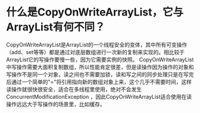 # 什么是CopyOnWriteArrayList，它与ArrayList有何不同？

CopyOnWriteArrayList是ArrayList的一个线程安全的变体，其中所有可变操作（add、set等等）都是通过对底层数组进行一次新的复制来实现的。相比较于ArrayList它的写操作要慢一些，因为它需要实例的快照。
CopyOnWriteArrayList中写操作需要大面积复制数组，所以性能肯定很差，但是读操作因为操作的对象和写操作不是同一个对象，读之间也不需要加锁，读和写之间的同步处理只是在写完后通过一个简单的"="将引用指向新的数组对象上来，这个几乎不需要时间，这样读操作就很快很安全，适合在多线程里使用，绝对不会发生ConcurrentModificationException ，因此CopyOnWriteArrayList适合使用在读操作远远大于写操作的场景里，比如缓存。